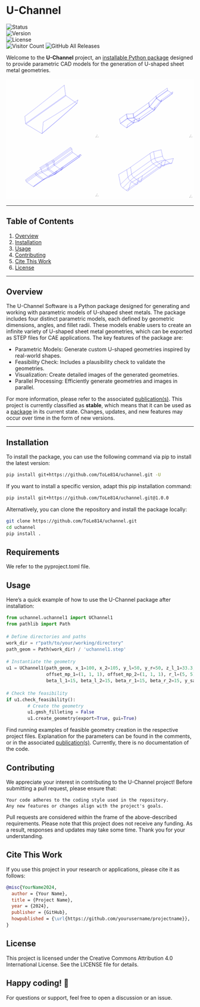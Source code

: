 # U-Channel

![Status](https://img.shields.io/badge/status-stable-green)  
![Version](https://img.shields.io/badge/version-1.0.0-blue)  
![License](https://img.shields.io/github/license/ToLe814/uchannel)  
![Visitor Count](https://visitor-badge.laobi.icu/badge?page_id=ToLe814.uchannel)
![GitHub All Releases](https://img.shields.io/github/downloads/ToLe814/uchannel/total?color=blue&style=flat-square)

Welcome to the **U-Channel** project, an [installable Python package](#installation) designed to provide parametric CAD models for the generation of U-shaped sheet metal geometries.

<p align="center">
<img src="/uchannel.gif" width="550"/>
</p>

---

## Table of Contents

1. [Overview](#overview)  
2. [Installation](#installation)  
3. [Usage](#usage)  
4. [Contributing](#contributing)  
5. [Cite This Work](#cite-this-work)  
6. [License](#license)  

---

## Overview

The U-Channel Software is a Python package designed for generating and working with parametric models of U-shaped sheet metals. The package includes four distinct parametric models, each defined by geometric dimensions, angles, and fillet radii. These models enable users to create an infinite variety of U-shaped sheet metal geometries, which can be exported as STEP files for CAE applications.
The key features of the package are:

- Parametric Models: Generate custom U-shaped geometries inspired by real-world shapes.
- Feasibility Check: Includes a plausibility check to validate the geometries.
- Visualization: Create detailed images of the generated geometries.
- Parallel Processing: Efficiently generate geometries and images in parallel.

For more information, please refer to the associated [publication(s)](#cite-this-work). This project is currently classified as **stable**, which means that it can be used as a [package](#installation) in its current state. Changes, updates, and new features may occur over time in the form of new versions.

---


## Installation

To install the package, you can use the following command via pip to install the latest version:

```bash
pip install git+https://github.com/ToLe814/uchannel.git -U
```

If you want to install a specific version, adapt this pip installation command:
```bash
pip install git+https://github.com/ToLe814/uchannel.git@1.0.0
```

Alternatively, you can clone the repository and install the package locally:
```bash
git clone https://github.com/ToLe814/uchannel.git
cd uchannel
pip install .
```


## Requirements
We refer to the pyproject.toml file.	
	

## Usage
Here’s a quick example of how to use the U-Channel package after installation:
```python
from uchannel.uchannel1 import UChannel1
from pathlib import Path

# Define directories and paths
work_dir = r"path/to/your/working/directory"
path_geom = Path(work_dir) / 'uchannel1.step'

# Instantiate the geometry
u1 = UChannel1(path_geom, x_1=100, x_2=105, y_l=50, y_r=50, z_l_1=33.3, z_l_2=33.3, z_r_1=33.3, z_r_2=33.3,
               offset_mp_1=(1, 1, 1), offset_mp_2=(1, 1, 1), r_l=(5, 5), r_r=(5, 5),
               beta_l_1=15, beta_l_2=15, beta_r_1=15, beta_r_2=15, y_sa=50, sa=True)

# Check the feasibility
if u1.check_feasibility():
        # Create the geometry
        u1.gmsh_filleting = False
        u1.create_geometry(export=True, gui=True)
```
Find running examples of feasible geometry creation in the respective project files. Explanation for the parameters can be found in the comments, or in the associated [publication(s)](#cite-this-work). Currently, there is no documentation of the code.


## Contributing

We appreciate your interest in contributing to the U-Channel project! Before submitting a pull request, please ensure that:

    Your code adheres to the coding style used in the repository.
    Any new features or changes align with the project's goals.

Pull requests are considered within the frame of the above-described requirements. Please note that this project does not receive any funding. As a result, responses and updates may take some time. Thank you for your understanding.


## Cite This Work

If you use this project in your research or applications, please cite it as follows:

```bib
@misc{YourName2024,
  author = {Your Name},
  title = {Project Name},
  year = {2024},
  publisher = {GitHub},
  howpublished = {\url{https://github.com/yourusername/projectname}},
}
```

## License

This project is licensed under the Creative Commons Attribution 4.0 International License. See the LICENSE file for details.


## Happy coding! 🚀
For questions or support, feel free to open a discussion or an issue.